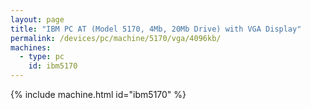 ```yaml
---
layout: page
title: "IBM PC AT (Model 5170, 4Mb, 20Mb Drive) with VGA Display"
permalink: /devices/pc/machine/5170/vga/4096kb/
machines:
  - type: pc
    id: ibm5170
---
```


{% include machine.html id="ibm5170" %}
